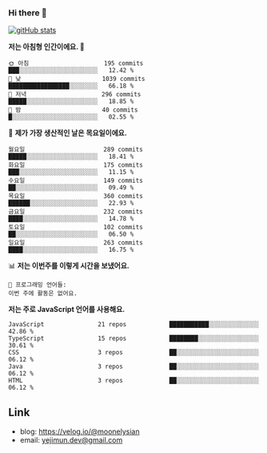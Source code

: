 ### Hi there 👋

<!--
**moonelysian/moonelysian** is a ✨ _special_ ✨ repository because its `README.md` (this file) appears on your GitHub profile.

Here are some ideas to get you started:

- 🔭 I’m currently working on ...
- 🌱 I’m currently learning ...
- 👯 I’m looking to collaborate on ...
- 🤔 I’m looking for help with ...
- 💬 Ask me about ...
- 📫 How to reach me: ...
- 😄 Pronouns: ...
- ⚡ Fun fact: ...
-->

<!-- [![wakatime stats](https://github-readme-stats.vercel.app/api/wakatime?username=moonelysian)](https://github.com/anuraghazra/github-readme-stats) -->

[![gitHub stats](https://github-readme-stats.vercel.app/api?username=moonelysian&show_icons=true)](https://github.com/anuraghazra/github-readme-stats)

<!--START_SECTION:waka-->
**저는 아침형 인간이에요. 🐤** 

```text
🌞 아침                     195 commits         ███░░░░░░░░░░░░░░░░░░░░░░   12.42 % 
🌆 낮　                     1039 commits        █████████████████░░░░░░░░   66.18 % 
🌃 저녁                     296 commits         █████░░░░░░░░░░░░░░░░░░░░   18.85 % 
🌙 밤　                     40 commits          █░░░░░░░░░░░░░░░░░░░░░░░░   02.55 % 
```
📅 **제가 가장 생산적인 날은 목요일이에요.** 

```text
월요일                      289 commits         █████░░░░░░░░░░░░░░░░░░░░   18.41 % 
화요일                      175 commits         ███░░░░░░░░░░░░░░░░░░░░░░   11.15 % 
수요일                      149 commits         ██░░░░░░░░░░░░░░░░░░░░░░░   09.49 % 
목요일                      360 commits         ██████░░░░░░░░░░░░░░░░░░░   22.93 % 
금요일                      232 commits         ████░░░░░░░░░░░░░░░░░░░░░   14.78 % 
토요일                      102 commits         ██░░░░░░░░░░░░░░░░░░░░░░░   06.50 % 
일요일                      263 commits         ████░░░░░░░░░░░░░░░░░░░░░   16.75 % 
```


📊 **저는 이번주를 이렇게 시간을 보냈어요.** 

```text
💬 프로그래밍 언어들: 
이번 주에 활동은 없어요.
```

**저는 주로 JavaScript 언어를 사용해요.** 

```text
JavaScript               21 repos            ███████████░░░░░░░░░░░░░░   42.86 % 
TypeScript               15 repos            ████████░░░░░░░░░░░░░░░░░   30.61 % 
CSS                      3 repos             ██░░░░░░░░░░░░░░░░░░░░░░░   06.12 % 
Java                     3 repos             ██░░░░░░░░░░░░░░░░░░░░░░░   06.12 % 
HTML                     3 repos             ██░░░░░░░░░░░░░░░░░░░░░░░   06.12 % 
```




<!--END_SECTION:waka-->


## Link
- blog: https://velog.io/@moonelysian
- email: yejimun.dev@gmail.com
